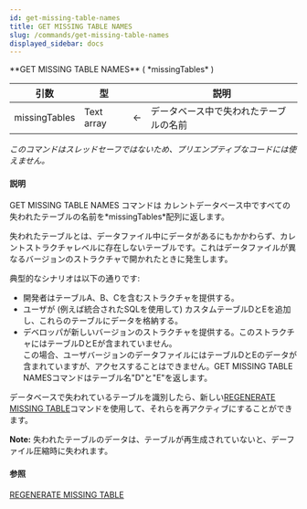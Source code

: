 ```yaml
---
id: get-missing-table-names
title: GET MISSING TABLE NAMES
slug: /commands/get-missing-table-names
displayed_sidebar: docs
---
```


<!--REF #_command_.GET MISSING TABLE NAMES.Syntax-->**GET MISSING TABLE NAMES** ( *missingTables* )<!-- END REF-->
<!--REF #_command_.GET MISSING TABLE NAMES.Params-->
| 引数 | 型 |  | 説明 |
| --- | --- | --- | --- |
| missingTables | Text array | &#8592; | データベース中で失われたテーブルの名前 |

<!-- END REF-->

*このコマンドはスレッドセーフではないため、プリエンプティブなコードには使えません。*


#### 説明 

<!--REF #_command_.GET MISSING TABLE NAMES.Summary-->GET MISSING TABLE NAMES コマンドは カレントデータベース中ですべての失われたテーブルの名前を*missingTables*配列に返します。<!-- END REF-->

失われたテーブルとは、データファイル中にデータがあるにもかかわらず、カレントストラクチャレベルに存在しないテーブルです。これはデータファイルが異なるバージョンのストラクチャで開かれたときに発生します。 

典型的なシナリオは以下の通りです:

* 開発者はテーブルA、B、Cを含むストラクチャを提供する。
* ユーザが (例えば統合されたSQLを使用して) カスタムテーブルDとEを追加し、これらのテーブルにデータを格納する。
* デベロッパが新しいバージョンのストラクチャを提供する。このストラクチャにはテーブルDとEが含まれていません。  
この場合、ユーザバージョンのデータファイルにはテーブルDとEのデータが含まれていますが、アクセスすることはできません。GET MISSING TABLE NAMESコマンドはテーブル名"D"と"E"を返します。

データベースで失われているテーブルを識別したら、新しい[REGENERATE MISSING TABLE](regenerate-missing-table.md "REGENERATE MISSING TABLE")コマンドを使用して、それらを再アクティブにすることができます。

**Note:** 失われたテーブルのデータは、テーブルが再生成されていないと、デーファイル圧縮時に失われます。

#### 参照 

[REGENERATE MISSING TABLE](regenerate-missing-table.md)  